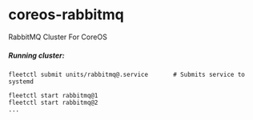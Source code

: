 coreos-rabbitmq
===============

RabbitMQ Cluster For CoreOS

##### Running cluster:

```
fleetctl submit units/rabbitmq@.service       # Submits service to systemd

fleetctl start rabbitmq@1
fleetctl start rabbitmq@2
...
```

